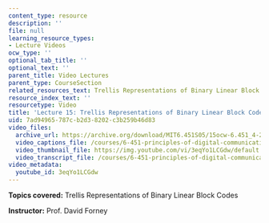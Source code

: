 ```yaml
---
content_type: resource
description: ''
file: null
learning_resource_types:
- Lecture Videos
ocw_type: ''
optional_tab_title: ''
optional_text: ''
parent_title: Video Lectures
parent_type: CourseSection
related_resources_text: Trellis Representations of Binary Linear Block Codes ([PDF](/courses/6-451-principles-of-digital-communication-ii-spring-2005/resources/chap10))
resource_index_text: ''
resourcetype: Video
title: 'Lecture 15: Trellis Representations of Binary Linear Block Codes'
uid: 7ad94965-787c-b2d3-8202-c3b259b46d83
video_files:
  archive_url: https://archive.org/download/MIT6.451S05/15ocw-6.451_4-261-04apr2005-220k.mp4
  video_captions_file: /courses/6-451-principles-of-digital-communication-ii-spring-2005/3ff24be80368535bb2182be5a768d8c4_3eqYo1LCGdw.vtt
  video_thumbnail_file: https://img.youtube.com/vi/3eqYo1LCGdw/default.jpg
  video_transcript_file: /courses/6-451-principles-of-digital-communication-ii-spring-2005/2cafe005e0dde893f4aefa00c2438f28_3eqYo1LCGdw.pdf
video_metadata:
  youtube_id: 3eqYo1LCGdw
---
```


**Topics covered:** Trellis Representations of Binary Linear Block Codes

**Instructor:** Prof. David Forney